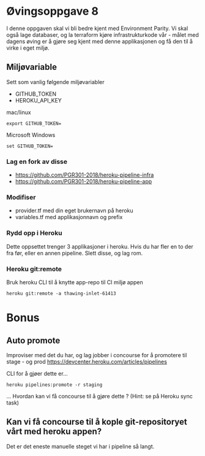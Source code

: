 # Øvingsoppgave 8 

I denne oppgaven skal vi bli bedre kjent med Environment Parity. Vi skal også lage databaser, og la terraform kjøre infrastrukturkode vår - målet med dagens øving er å gjøre seg kjent med denne applikasjonen og få den til å virke i eget miljø. 

## Miljøvariable

Sett som vanlig følgende miljøvariabler 

* GITHUB_TOKEN 
* HEROKU_API_KEY  

mac/linux
```
export GITHUB_TOKEN=
```
Microsoft Windows 
```
set GITHUB_TOKEN=
```

### Lag en fork av disse

- https://github.com/PGR301-2018/heroku-pipeline-infra
- https://github.com/PGR301-2018/heroku-pipeline-app

### Modifiser 

- provider.tf med din eget brukernavn på heroku
- variables.tf med applikasjonnavn og prefix 

### Rydd opp i Heroku

Dette oppsettet trenger 3 applikasjoner i heroku. Hvis du har fler en to der fra før, eller en annen pipeline. Slett disse, og lag rom. 

### Heroku git:remote 

Bruk heroku CLI til å knytte app-repo til CI miljø appen

```
heroku git:remote -a thawing-inlet-61413
```

# Bonus


## Auto promote
Improviser med det du har, og lag jobber i concourse for å promotere til stage - og prod 
https://devcenter.heroku.com/articles/pipelines

CLI for å gjøer dette er... 
```
heroku pipelines:promote -r staging
```
... Hvordan kan vi få concourse til å gjøre dette ? (Hint: se på Heroku sync task)


## Kan vi få concourse til å kople git-repositoryet vårt med heroku appen?
Det er det eneste manuelle steget vi har i pipeline så langt. 




